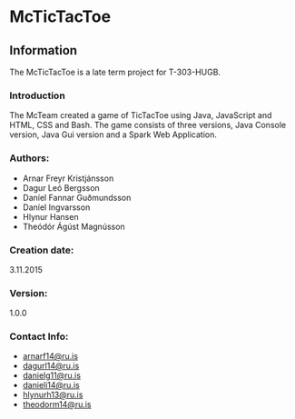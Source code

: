 McTicTacToe
===========
Information
-----
The McTicTacToe is a late term project for T-303-HUGB.
### Introduction
The McTeam created a game of TicTacToe using Java, JavaScript and HTML, CSS and Bash.
The game consists of three versions, Java Console version, Java Gui version and a Spark Web Application.
### Authors:
 - Arnar Freyr Kristjánsson
 - Dagur Leó Bergsson 
 - Daníel Fannar Guðmundsson
 - Daníel Ingvarsson 
 - Hlynur Hansen 
 - Theódór Ágúst Magnússon
 
### Creation date:
3.11.2015

### Version:
1.0.0

### Contact Info:
* arnarf14@ru.is
* dagurl14@ru.is
* danielg11@ru.is
* danieli14@ru.is
* hlynurh13@ru.is
* theodorm14@ru.is

